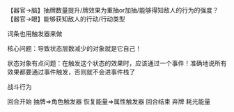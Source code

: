 【器官→脑】抽牌数量提升/牌效果为重抽or加抽/能够得知敌人的行为的强度？
【器官→眼】能够获知敌人的行动/行动类型

词条也用触发器来做

核心问题：导致状态层数减少的对象就是它自己！

状态对象有点问题：在触发这个状态的效果时，应该通过一个事件！准确地说所有效果都要通过事件触发，否则就不会进事件栈了


战斗行为
    
回合开始
    抽牌=>角色触发器
    恢复能量=>属性触发器
回合结束
    弃牌
    耗光能量




